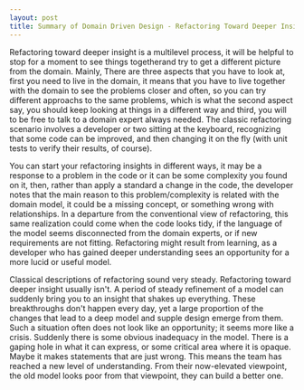 ```yaml
---
layout: post
title: Summary of Domain Driven Design - Refactoring Toward Deeper Insight
---
```


Refactoring toward deeper insight is a multilevel process, it will be helpful to stop for a moment to see things togetherand try to get a different picture from the domain. Mainly, There are three aspects that you have to look at, first you need to live in the domain, it means that you have to live together with the domain to see the problems closer and often, so you can try different approachs to the same problems, which is what the second aspect say, you should keep looking at things in a different way and third, you will to be free to talk to a domain expert always needed. The classic refactoring scenario involves a developer or two sitting at the keyboard, recognizing that some code can be improved, and then changing it on the fly (with unit tests to verify their results, of course).

You can start your refactoring insights in different ways, it may be a response to a problem in the code or it can be some complexity you found on it, then, rather than apply a standard a change in the code, the developer notes that the main reason to this problem/complexity is related with the domain model, it could be a missing concept, or something wrong with relationships. In a departure from the conventional view of refactoring, this same realization could come when the code looks tidy, if the language of the model seems disconnected from the domain experts, or if new requirements are not fitting. Refactoring might result from learning, as a developer who has gained deeper understanding sees an opportunity for a more lucid or useful model.

Classical descriptions of refactoring sound very steady. Refactoring toward deeper insight usually isn't. A period of steady refinement of a model can suddenly bring you to an insight that shakes up everything. These breakthroughs don't happen every day, yet a large proportion of the changes that lead to a deep model and supple design emerge from them. Such a situation often does not look like an opportunity; it seems more like a crisis. Suddenly there is some obvious inadequacy in the model. There is a gaping hole in what it can express, or some critical area where it is opaque. Maybe it makes statements that are just wrong. This means the team has reached a new level of understanding. From their now-elevated viewpoint, the old model looks poor from that viewpoint, they can build a better one.